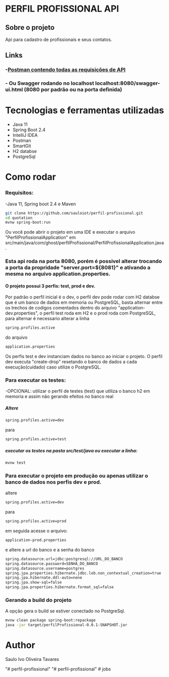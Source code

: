 # PERFIL PROFISSIONAL API


## Sobre o projeto
  Api para cadastro de profissionais e seus contatos.
 
 ## Links
 ### -[Postman contendo todas as requisições de API](https://documenter.getpostman.com/view/5414747/Tzm2KdxK)
 ### - Ou Swagger rodando no localhost localhost:8080/swagger-ui.html (8080 por padrão ou na porta definida)
 # Tecnologias e ferramentas utilizadas
 - Java 11  
 - Spring Boot 2.4
 - IntelliJ IDEA
 - Postman
 - SmartGit
 - H2 databse
 - PostgreSql

 # Como rodar
 ### Requisitos:
 -Java 11, Spring boot 2.4 e Maven
 
 ```sh
git clone https://github.com/sauloiot/perfil-profissional.git
cd quotation
mvnw spring-boot:run
```
 Ou você pode abrir o projeto em uma IDE e executar o arquivo "PerfilProfissionalApplication" em src/main/java/com/ghost/perfilProfissional/PerfilProfissionalApplication.java.

### Esta api roda na porta 8080, porém é possivel alterar trocando a porta da propridade "server.port=${8081}" e ativando a mesma no arquivo application.properties.

#### O projeto possui 3 perfis: test, prod e dev. 
Por padrão o perfil inicial é o dev, o perfil dev pode rodar com H2 databse que é um banco de dados em memoria ou PostgreSQL, basta alternar entre os trechos de codigos comentados dentro do arquivo "application-dev.properties", o perfil test roda em H2 e o prod roda com PostgreSQL, para alternar é necessario alterar a linha
 ```sh
spring.profiles.active
```
do arquivo 
 ```sh
application.properties
```
Os perfis test e dev instanciam dados no banco ao iniciar o projeto. O perfil dev executa "create-drop" resetando o banco de dados a cada execução(cuidado) caso utilize o PostgreSQL.

### Para executar os testes:
-OPCIONAL: utilizar o perfil de testes (test) que utiliza o banco h2 em memoria e assim não gerando efeitos no banco real
##### Altere
 ```sh
spring.profiles.active=dev
```
para
 ```sh
spring.profiles.active=test
```
##### executar os testes na pasta src/test/java ou executar a linha: 
 ```sh
mvnw test
```

### Para executar o projeto em produção ou apenas utilizar o banco de dados nos perfis dev e prod.
altere
 ```sh
spring.profiles.active=dev
```
para
 ```sh
spring.profiles.active=prod
```
em seguida acesse o arquivo:
 ```sh
application-prod.properties
```
e altere a url do banco e a senha do banco
 ```sh
spring.datasource.url=jdbc:postgresql://URL_DO_BANCO
spring.datasource.password=SENHA_DO_BANCO
spring.datasource.username=postgres
spring.jpa.properties.hibernate.jdbc.lob.non_contextual_creation=true
spring.jpa.hibernate.ddl-auto=none
spring.jpa.show-sql=false
spring.jpa.properties.hibernate.format_sql=false
```

 ### Gerando a build do projeto
 A opção gera o build se estiver conectado no PostgreSql.
  ```sh
 mvnw clean package spring-boot:repackage
java -jar target/perfilProfissional-0.0.1-SNAPSHOT.jar
```

 # Author
 Saulo Ivo Oliveira Tavares
 
"# perfil-profissional" 
"# perfil-profissional" 
#   j o b s  
 